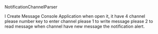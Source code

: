 NotificationChannelParser

I Create Message Console Application
when open it, it have 4 channel
please number key to enter channel
please 1 to write message
please 2 to read message
when channel have new message the notification alert.
